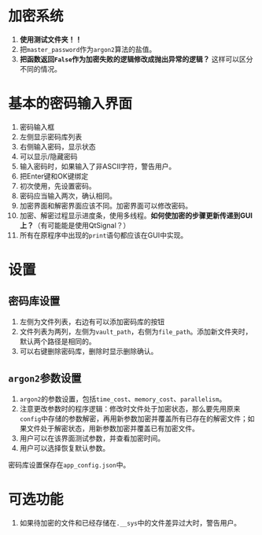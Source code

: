 # 加密系统

1. **使用测试文件夹！！**
2. 把`master_password`作为`argon2`算法的盐值。
3. **把函数返回`False`作为加密失败的逻辑修改成抛出异常的逻辑？** 这样可以区分不同的情况。

# 基本的密码输入界面

1. 密码输入框
2. 左侧显示密码库列表
3. 右侧输入密码，显示状态
4. 可以显示/隐藏密码
5. 输入密码时，如果输入了非ASCII字符，警告用户。
6. 把Enter键和OK键绑定
7. 初次使用，先设置密码。
8. 密码应当输入两次，确认相同。
9. 加密界面和解密界面应该不同。加密界面可以修改密码。
10. 加密、解密过程显示进度条，使用多线程。**如何使加密的步骤更新传递到GUI上？**（有可能能是使用QtSignal？）
11. 所有在原程序中出现的`print`语句都应该在GUI中实现。

# 设置

## 密码库设置

1. 左侧为文件列表，右边有可以添加密码库的按钮
2. 文件列表为两列，左侧为`vault_path`，右侧为`file_path`。添加新文件夹时，默认两个路径是相同的。
3. 可以右键删除密码库，删除时显示删除确认。

## `argon2`参数设置
1. `argon2`的参数设置，包括`time_cost`、`memory_cost`、`parallelism`。
2. 注意更改参数时的程序逻辑：修改时文件处于加密状态，那么要先用原来`config`中存储的参数解密，再用新参数加密并覆盖所有已存在的解密文件；如果文件处于解密状态，用新参数加密并覆盖已有加密文件。
3. 用户可以在该界面测试参数，并查看加密时间。
4. 用户可以选择恢复默认参数。

密码库设置保存在`app_config.json`中。

# 可选功能
1. 如果待加密的文件和已经存储在`.__sys`中的文件差异过大时，警告用户。